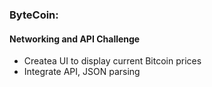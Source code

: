 ### ByteCoin: 
#### Networking and API Challenge

- Createa UI to display current Bitcoin prices 
- Integrate API, JSON parsing 
